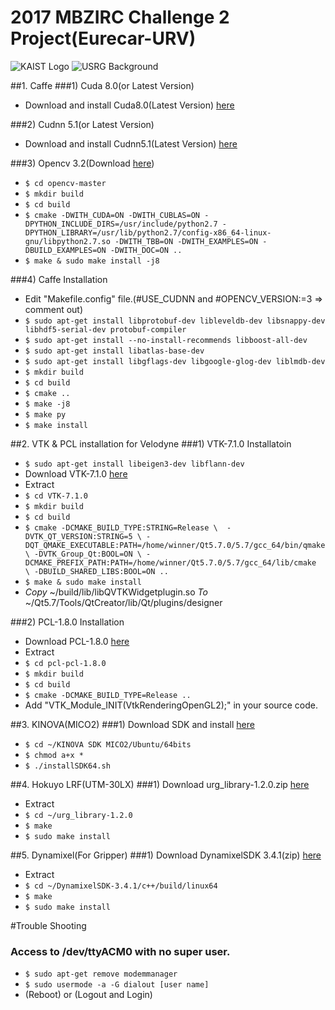 # 2017 MBZIRC Challenge 2 Project(Eurecar-URV)
![KAIST Logo](http://www.kaist.ac.kr/Img/kr/kaist/sym_new_01.gif)
![USRG Background](http://unmanned.kaist.ac.kr/student/photo/all2015.jpg)

##1. Caffe
###1) Cuda 8.0(or Latest Version)
* Download and install Cuda8.0(Latest Version) [here](https://developer.nvidia.com/cuda-downloads)

###2) Cudnn 5.1(or Latest Version)
* Download and install Cudnn5.1(Latest Version) [here](https://developer.nvidia.com/cudnn)

###3) Opencv 3.2(Download [here](https://github.com/opencv/opencv))
* `$ cd opencv-master`
* `$ mkdir build`
* `$ cd build`
* `$ cmake -DWITH_CUDA=ON -DWITH_CUBLAS=ON -DPYTHON_INCLUDE_DIRS=/usr/include/python2.7 -DPYTHON_LIBRARY=/usr/lib/python2.7/config-x86_64-linux-gnu/libpython2.7.so -DWITH_TBB=ON -DWITH_EXAMPLES=ON -DBUILD_EXAMPLES=ON -DWITH_DOC=ON ..`
* `$ make & sudo make install -j8`

###4) Caffe Installation 
* Edit "Makefile.config" file.(#USE_CUDNN and #OPENCV_VERSION:=3 => comment out)
* `$ sudo apt-get install libprotobuf-dev libleveldb-dev libsnappy-dev libhdf5-serial-dev protobuf-compiler`
* `$ sudo apt-get install --no-install-recommends libboost-all-dev`
* `$ sudo apt-get install libatlas-base-dev`
* `$ sudo apt-get install libgflags-dev libgoogle-glog-dev liblmdb-dev`
* `$ mkdir build`
* `$ cd build `
* `$ cmake ..`
* `$ make -j8`
* `$ make py`
* `$ make install`


##2. VTK & PCL installation for Velodyne
###1) VTK-7.1.0 Installatoin
* `$ sudo apt-get install libeigen3-dev libflann-dev`
* Download VTK-7.1.0 [here](http://www.vtk.org/download/)
* Extract
* `$ cd VTK-7.1.0`
* `$ mkdir build`
* `$ cd build`
* `$ cmake -DCMAKE_BUILD_TYPE:STRING=Release \ 
   -DVTK_QT_VERSION:STRING=5 \
   -DQT_QMAKE_EXECUTABLE:PATH=/home/winner/Qt5.7.0/5.7/gcc_64/bin/qmake \
   -DVTK_Group_Qt:BOOL=ON \
   -DCMAKE_PREFIX_PATH:PATH=/home/winner/Qt5.7.0/5.7/gcc_64/lib/cmake  \
   -DBUILD_SHARED_LIBS:BOOL=ON ..`
* `$ make & sudo make install`
* _Copy_  ~/build/lib/libQVTKWidgetplugin.so   _To_   ~/Qt5.7/Tools/QtCreator/lib/Qt/plugins/designer

###2) PCL-1.8.0 Installation
* Download PCL-1.8.0 [here](https://github.com/PointCloudLibrary/pcl)
* Extract
* `$ cd pcl-pcl-1.8.0`
* `$ mkdir build`
* `$ cd build`
* `$ cmake -DCMAKE_BUILD_TYPE=Release ..`
* Add "VTK_Module_INIT(VtkRenderingOpenGL2);" in your source code.

##3. KINOVA(MICO2)
###1) Download SDK and install [here](https://drive.google.com/file/d/0B5d8FVDq3A-XOUludDJnM3ppM28/view)
* `$ cd ~/KINOVA SDK MICO2/Ubuntu/64bits`
* `$ chmod a+x *`
* `$ ./installSDK64.sh`

##4. Hokuyo LRF(UTM-30LX)
###1) Download urg_library-1.2.0.zip [here](https://sourceforge.net/projects/urgnetwork/files/urg_library/)
* Extract
* `$ cd ~/urg_library-1.2.0`
* `$ make`
* `$ sudo make install`

##5. Dynamixel(For Gripper)
###1) Download DynamixelSDK 3.4.1(zip) [here](https://github.com/ROBOTIS-GIT/DynamixelSDK/releases)
* Extract
* `$ cd ~/DynamixelSDK-3.4.1/c++/build/linux64`
* `$ make`
* `$ sudo make install`


#Trouble Shooting
### Access to /dev/ttyACM0 with no super user.
* `$ sudo apt-get remove modemmanager`
* `$ sudo usermode -a -G dialout [user name]`
* (Reboot) or (Logout and Login)

